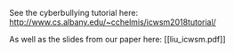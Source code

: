 See the cyberbullying tutorial here:
http://www.cs.albany.edu/~cchelmis/icwsm2018tutorial/

As well as the slides from our paper here: [[liu_icwsm.pdf]]

